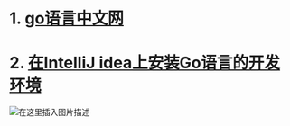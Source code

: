 # 1. [go语言中文网](https://studygolang.com/dl)

# 2. [在IntelliJ idea上安装Go语言的开发环境 ](https://blog.csdn.net/cui_yonghua/article/details/90900336)

![在这里插入图片描述](https://img-blog.csdnimg.cn/20200824144706912.png?x-oss-process=image/watermark,type_ZmFuZ3poZW5naGVpdGk,shadow_10,text_aHR0cHM6Ly9ibG9nLmNzZG4ubmV0L2ZhbmppYW5oYWk=,size_16,color_FFFFFF,t_70#pic_center)